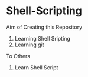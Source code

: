 # Shell-Scripting

Aim of Creating this Repository
1. Learning Shell Sripting
2. Learning git

To Others
1. Learn Shell Script
